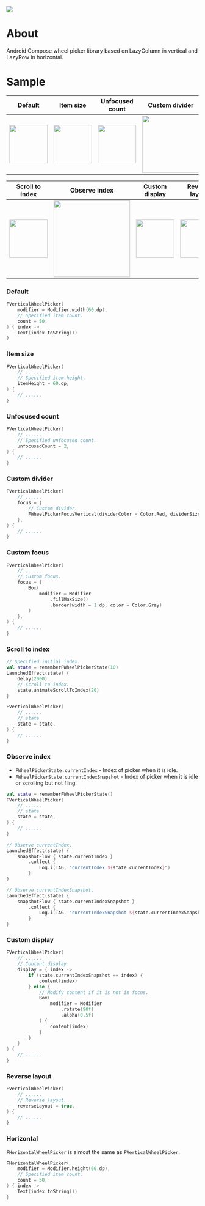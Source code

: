 [![](https://jitpack.io/v/zj565061763/compose-wheel-picker.svg)](https://jitpack.io/#zj565061763/compose-wheel-picker)

# About

Android Compose wheel picker library based on LazyColumn in vertical and LazyRow in horizontal.

# Sample

|                               Default                                |                              Item size                               |                           Unfocused count                            |                            Custom divider                            |                             Custom focus                             |
|:--------------------------------------------------------------------:|:--------------------------------------------------------------------:|:--------------------------------------------------------------------:|:--------------------------------------------------------------------:|:--------------------------------------------------------------------:|
| <img src="https://thumbsnap.com/i/9MTLo4FX.gif?0714" width="100px"/> | <img src="https://thumbsnap.com/i/18SBUBHg.gif?0714" width="100px"/> | <img src="https://thumbsnap.com/i/qH5Z6wL8.gif?0714" width="100px"/> | <img src="https://thumbsnap.com/i/EyjJoDB9.gif?0714" width="150px"/> | <img src="https://thumbsnap.com/i/DhyaDVkH.gif?0714" width="150px"/> |

|                           Scroll to index                            |                            Observe index                             |                            Custom display                            |                            Reverse layout                            |                              Horizontal                              |
|:--------------------------------------------------------------------:|:--------------------------------------------------------------------:|:--------------------------------------------------------------------:|:--------------------------------------------------------------------:|:--------------------------------------------------------------------:|
| <img src="https://thumbsnap.com/i/5juVMWPU.gif?0714" width="100px"/> | <img src="https://thumbsnap.com/i/6rHShNK4.gif?0714" width="200px"/> | <img src="https://thumbsnap.com/i/cLwTSLZC.gif?0714" width="100px"/> | <img src="https://thumbsnap.com/i/TMtF439g.gif?0714" width="100px"/> | <img src="https://thumbsnap.com/i/enX2Prc8.gif?0714" width="100px"/> |

### Default

```kotlin
FVerticalWheelPicker(
    modifier = Modifier.width(60.dp),
    // Specified item count.
    count = 50,
) { index ->
    Text(index.toString())
}
```

### Item size

```kotlin
FVerticalWheelPicker(
    // ......
    // Specified item height.
    itemHeight = 60.dp,
) {
    // ......
}
```

### Unfocused count

```kotlin
FVerticalWheelPicker(
    // ......
    // Specified unfocused count.
    unfocusedCount = 2,
) {
    // ......
}
```

### Custom divider

```kotlin
FVerticalWheelPicker(
    // ......
    focus = {
        // Custom divider.
        FWheelPickerFocusVertical(dividerColor = Color.Red, dividerSize = 2.dp)
    },
) {
    // ......
}
```

### Custom focus

```kotlin
FVerticalWheelPicker(
    // ......
    // Custom focus.
    focus = {
        Box(
            modifier = Modifier
                .fillMaxSize()
                .border(width = 1.dp, color = Color.Gray)
        )
    },
) {
    // ......
}
```

### Scroll to index

```kotlin
// Specified initial index.
val state = rememberFWheelPickerState(10)
LaunchedEffect(state) {
    delay(2000)
    // Scroll to index.
    state.animateScrollToIndex(20)
}

FVerticalWheelPicker(
    // ......
    // state
    state = state,
) {
    // ......
}
```

### Observe index

* `FWheelPickerState.currentIndex` - Index of picker when it is idle.
* `FWheelPickerState.currentIndexSnapshot` - Index of picker when it is idle or scrolling but not fling.

```kotlin
val state = rememberFWheelPickerState()
FVerticalWheelPicker(
    // ......
    // state
    state = state,
) {
    // ......
}

// Observe currentIndex.
LaunchedEffect(state) {
    snapshotFlow { state.currentIndex }
        .collect {
            Log.i(TAG, "currentIndex ${state.currentIndex}")
        }
}

// Observe currentIndexSnapshot.
LaunchedEffect(state) {
    snapshotFlow { state.currentIndexSnapshot }
        .collect {
            Log.i(TAG, "currentIndexSnapshot ${state.currentIndexSnapshot}")
        }
}
```

### Custom display

```kotlin
FVerticalWheelPicker(
    // ......
    // Content display
    display = { index ->
        if (state.currentIndexSnapshot == index) {
            content(index)
        } else {
            // Modify content if it is not in focus.
            Box(
                modifier = Modifier
                    .rotate(90f)
                    .alpha(0.5f)
            ) {
                content(index)
            }
        }
    }
) {
    // ......
}
```

### Reverse layout

```kotlin
FVerticalWheelPicker(
    // ......
    // Reverse layout.
    reverseLayout = true,
) {
    // ......
}
```

### Horizontal

`FHorizontalWheelPicker` is almost the same as `FVerticalWheelPicker`.

```kotlin
FHorizontalWheelPicker(
    modifier = Modifier.height(60.dp),
    // Specified item count.
    count = 50,
) { index ->
    Text(index.toString())
}
```
